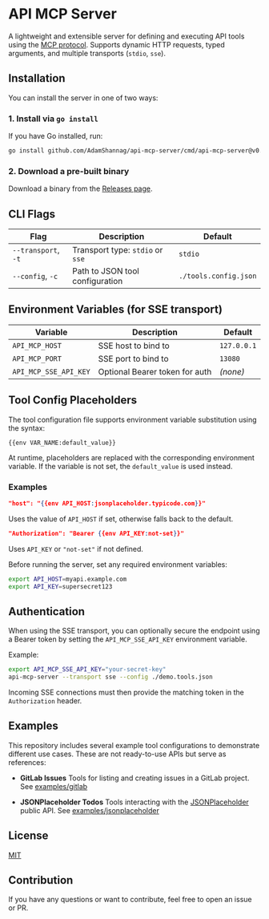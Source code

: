 # API MCP Server

A lightweight and extensible server for defining and executing API tools using
the [MCP protocol](https://modelcontextprotocol.io).
Supports dynamic HTTP requests, typed arguments, and multiple transports (`stdio`, `sse`).

## Installation

You can install the server in one of two ways:

### 1. Install via `go install`

If you have Go installed, run:

```bash
go install github.com/AdamShannag/api-mcp-server/cmd/api-mcp-server@v0.1.0
```

### 2. Download a pre-built binary

Download a binary from the [Releases page](https://github.com/AdamShannag/api-mcp-server/releases).

## CLI Flags

| Flag                | Description                      | Default               |
|---------------------|----------------------------------|-----------------------|
| `--transport`, `-t` | Transport type: `stdio` or `sse` | `stdio`               |
| `--config`, `-c`    | Path to JSON tool configuration  | `./tools.config.json` |

## Environment Variables (for SSE transport)

| Variable              | Description                    | Default     |
|-----------------------|--------------------------------|-------------|
| `API_MCP_HOST`        | SSE host to bind to            | `127.0.0.1` |
| `API_MCP_PORT`        | SSE port to bind to            | `13080`     |
| `API_MCP_SSE_API_KEY` | Optional Bearer token for auth | *(none)*    |

## Tool Config Placeholders

The tool configuration file supports environment variable substitution using the syntax:

```text
{{env VAR_NAME:default_value}}
```

At runtime, placeholders are replaced with the corresponding environment variable. If the variable is not set, the
`default_value` is used instead.

### Examples

```json
"host": "{{env API_HOST:jsonplaceholder.typicode.com}}"
```

Uses the value of `API_HOST` if set, otherwise falls back to the default.

```json
"Authorization": "Bearer {{env API_KEY:not-set}}"
```

Uses `API_KEY` or `"not-set"` if not defined.

Before running the server, set any required environment variables:

```bash
export API_HOST=myapi.example.com
export API_KEY=supersecret123
```

## Authentication

When using the SSE transport, you can optionally secure the endpoint using a Bearer token by setting the
`API_MCP_SSE_API_KEY` environment variable.

Example:

```bash
export API_MCP_SSE_API_KEY="your-secret-key"
api-mcp-server --transport sse --config ./demo.tools.json
```

Incoming SSE connections must then provide the matching token in the `Authorization` header.

## Examples

This repository includes several example tool configurations to demonstrate different use cases. These are not
ready-to-use APIs but serve as references:

* **GitLab Issues**
  Tools for listing and creating issues in a GitLab project.
  See [examples/gitlab](./examples/gitlab/README.MD)

* **JSONPlaceholder Todos**
  Tools interacting with the [JSONPlaceholder](https://jsonplaceholder.typicode.com/) public API.
  See [examples/jsonplaceholder](./examples/jsonplaceholder/README.MD)

## License

[MIT](LICENSE)

## Contribution

If you have any questions or want to contribute, feel free to open an issue or PR.

